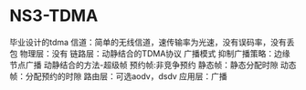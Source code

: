 # NS3-TDMA
毕业设计的tdma
信道：简单的无线信道，速传输率为光速，没有误码率，没有丢包
物理层：没有
链路层：动静结合的TDMA协议
        广播模式
        抑制广播策略：边缘节点广播
        动静结合的方法-超级帧
        预约帧:非竞争预约
        静态帧：静态分配时隙
        动态帧：分配预约的时隙
路由层：可选aodv，dsdv
应用层：广播
